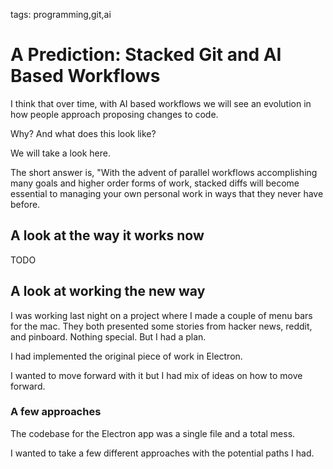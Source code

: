tags: programming,git,ai

# A Prediction: Stacked Git and AI Based Workflows
I think that over time, with AI based workflows we will see an evolution in how people approach proposing changes to code.

Why? And what does this look like?

We will take a look here.

The short answer is, "With the advent of parallel workflows accomplishing many goals and higher order forms of work, stacked diffs will become essential to managing your own personal work in ways that they never have before.

## A look at the way it works now
TODO

## A look at working the new way
I was working last night on a project where I made a couple of menu bars for the mac.
They both presented some stories from hacker news, reddit, and pinboard.
Nothing special.
But I had a plan.

I had implemented the original piece of work in Electron.

I wanted to move forward with it but I had mix of ideas on how to move forward.

### A few approaches
The codebase for the Electron app was a single file and a total mess.

I wanted to take a few different approaches with the potential paths I had.

